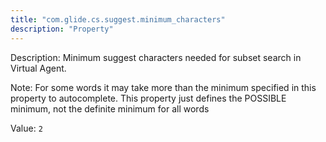 ```yaml
---
title: "com.glide.cs.suggest.minimum_characters"
description: "Property"
---
```


Description: Minimum suggest characters needed for subset search in Virtual Agent. 

Note: For some  words it may take more than the minimum specified in this property to autocomplete. This property just defines the POSSIBLE minimum, not the definite minimum for all words

Value: `2`
